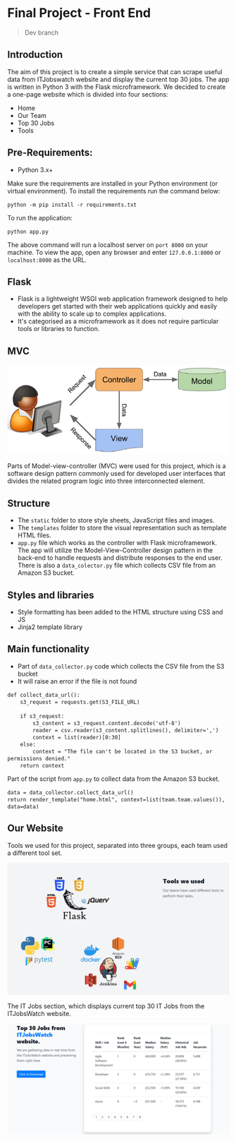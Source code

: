 # Final Project - Front End

> Dev branch

## Introduction
The aim of this project is to create a simple service that can scrape useful data from ITJobswatch website and display the current top 30 jobs. The app is written in Python 3 with the Flask microframework. We decided to create a one-page website which is divided into four sections:
- Home
- Our Team
- Top 30 Jobs
- Tools

## Pre-Requirements:
- Python 3.x+

Make sure the requirements are installed in your Python environment (or virtual environment). To install the requirements run the command below:
```
python -m pip install -r requirements.txt
```

To run the application:
```
python app.py
```

The above command will run a localhost server on `port 8000` on your machine. To view the app, open any browser and enter `127.0.0.1:8000` or `localhost:8000` as the URL.


## Flask
- Flask is a lightweight WSGI web application framework designed to help developers get started with their web applications quickly and easily with the ability to scale up to complex applications.
- It's categorised as a microframework as it does not require particular tools or libraries to function.

## MVC
![MVC](media/mvc.png)

Parts of Model-view-controller (MVC) were used for this project, which is a software design pattern commonly used for developed user interfaces that divides the related program logic into three interconnected element.

## Structure
- The `static` folder to store style sheets, JavaScript files and images.
- The `templates` folder to store the visual representation such as template HTML files.
- `app.py` file which works as the controller with Flask microframework. The app will utilize the Model-View-Controller design pattern in the back-end to handle requests and distribute responses to the end user. There is also a `data_colector.py` file which collects CSV file from an Amazon S3 bucket. 

## Styles and libraries
- Style formatting has been added to the HTML structure using CSS and JS
- Jinja2 template library

## Main functionality
- Part of `data_collector.py` code which collects the CSV file from the S3 bucket
- It will raise an error if the file is not found
```
def collect_data_url():
    s3_request = requests.get(S3_FILE_URL)

    if s3_request: 
        s3_content = s3_request.content.decode('utf-8')
        reader = csv.reader(s3_content.splitlines(), delimiter=',')
        context = list(reader)[0:30]
    else:
        context = "The file can't be located in the S3 bucket, or permissions denied."
    return context
```


Part of the script from `app.py` to collect data from the Amazon S3 bucket. 
```
data = data_collector.collect_data_url()
return render_template("home.html", context=list(team.team.values()), data=data)
```

## Our Website
Tools we used for this project, separated into three groups, each team used a different tool set.   

![Tools](media/tools.PNG)

The IT Jobs section, which displays current top 30 IT Jobs from the ITJobsWatch website.   

![Jobs](media/30jobs.PNG)
